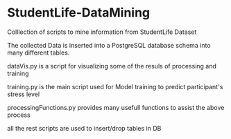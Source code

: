 # StudentLife-DataMining
Colllection of scripts to mine information from StudentLife Dataset

The collected Data is inserted into a PostgreSQL database schema into many different tables.

dataVis.py is a script for visualizing some of the resuls of processing and training

training.py is the main script used for Model training to predict participant's stress level

processingFunctions.py provides many usefull functions to assist the above process

 all the rest scripts are used to insert/drop tables in DB
